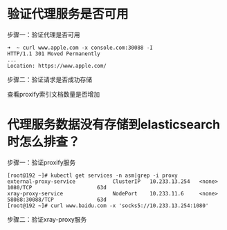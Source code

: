 # 验证代理服务是否可用
步骤一：验证代理是否可用

```
➜  ~ curl www.apple.com -x console.com:30088 -I
HTTP/1.1 301 Moved Permanently
...
Location: https://www.apple.com/
```

步骤二：验证请求是否成功存储

查看proxify索引文档数量是否增加

# 代理服务数据没有存储到elasticsearch时怎么排查？

步骤一：验证proxify服务

```
[root@192 ~]# kubectl get services -n asm|grep -i proxy
external-proxy-service            ClusterIP   10.233.13.254   <none>        1080/TCP                     63d
xray-proxy-service                NodePort    10.233.11.6     <none>        58088:30088/TCP              63d
[root@192 ~]# curl www.baidu.com -x 'socks5://10.233.13.254:1080'
```

步骤二：验证xray-proxy服务
